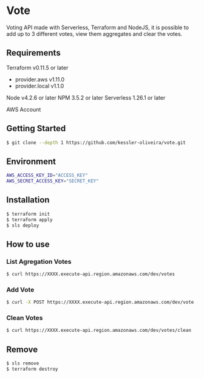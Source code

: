 # Vote

Voting API made with Serverless, Terraform and NodeJS, it is possible to add up to 3 different votes, view them aggregates and clear the votes.

## Requirements

Terraform v0.11.5 or later
+ provider.aws v1.11.0
+ provider.local v1.1.0

Node v4.2.6 or later
NPM 3.5.2 or later
Serverless 1.26.1 or later

AWS Account

## Getting Started

``` bash
$ git clone --depth 1 https://github.com/kessler-oliveira/vote.git
```

## Environment

``` bash
AWS_ACCESS_KEY_ID="ACCESS_KEY"
AWS_SECRET_ACCESS_KEY="SECRET_KEY"
```

## Installation

``` bash
$ terraform init
$ terraform apply
$ sls deploy
```

## How to use

### List Agregation Votes

``` bash
$ curl https://XXXX.execute-api.region.amazonaws.com/dev/votes
```

### Add Vote

``` bash
$ curl -X POST https://XXXX.execute-api.region.amazonaws.com/dev/vote --data '{ "vote" : "XXX" }'
```

### Clean Votes

``` bash
$ curl https://XXXX.execute-api.region.amazonaws.com/dev/votes/clean
```

## Remove

``` bash
$ sls remove
$ terraform destroy
```